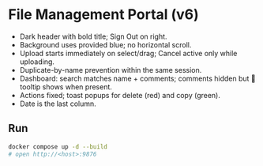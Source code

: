 # File Management Portal (v6)

- Dark header with bold title; Sign Out on right.
- Background uses provided blue; no horizontal scroll.
- Upload starts immediately on select/drag; Cancel active only while uploading.
- Duplicate-by-name prevention within the same session.
- Dashboard: search matches name + comments; comments hidden but 📜 tooltip shows when present.
- Actions fixed; toast popups for delete (red) and copy (green).
- Date is the last column.

## Run
```bash
docker compose up -d --build
# open http://<host>:9876
```
